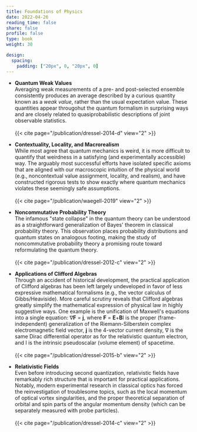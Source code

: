 ```yaml
---
title: Foundations of Physics
date: 2022-04-26
reading_time: false  
share: false  
profile: false  
type: book
weight: 30

design:
  spacing:
    padding: ["20px", 0, "20px", 0]
---
```


- **Quantum Weak Values**\
    Averaging weak measurements of a pre- and post-selected ensemble consistently produces an average described by a curious quantity known as a _weak value_, rather than the usual expectation value. These quantities appear througohut the quantum formalism in surprising ways and are closely related to quasiprobabilistic descriptions of joint observable statistics.<br/>\
    {{< cite page="/publication/dressel-2014-d" view="2" >}}
 

- **Contextuality, Locality, and Macrorealism**\
    While most agree that quantum mechanics is weird, it is more difficult to quantify that weirdness in a satisfying (and experimentally accessible) way. The arguably most successful efforts have isolated specific axioms that are aligned with our macroscopic intuition of the physical world (e.g., noncontextual value assignment, locality, and realism), and have constructed rigorous tests to show exactly where quantum mechanics violates these seemingly safe assumptions.<br/>\
    {{< cite page="/publication/waegell-2019" view="2" >}}


- **Noncommutative Probability Theory**\
    The infamous "state collapse" in the quantum theory can be understood as a straightforward generalization of Bayes' theorem in classical probability theory. This observation places probability distributions and quantum states on analogous footing, making the study of noncommutative probability theory a promising route toward reformulating the quantum theory.<br/>\
    {{< cite page="/publication/dressel-2012-c" view="2" >}}


- **Applications of Clifford Algebras**\
    Through an accident of historical development, the practical application of Clifford algebras has been left largely undeveloped in favor of less expressive mathematical formalisms (e.g., the vector calculus of Gibbs/Heaviside). More careful scrutiny reveals that Clifford algebras greatly simplify the mathematical expression of physical law in highly suggestive ways. One example is the unification of Maxwell's equations into a single equation: &nabla;<b>F</b> = <b>j</b>, where <b>F</b> = <b>E</b>+<b>B</b>I is the proper (frame-independent) generalization of the Riemann-Silberstein complex electromagnetic field vector, <b>j</b> is the 4-vector current density, &nabla; is the same Dirac differential operator as for the relativistic quantum electron, and I is the intrinsic pseudoscalar (volume element) of spacetime.<br/>\
    {{< cite page="/publication/dressel-2015-b" view="2" >}}


- **Relativistic Fields**\
    Even before introducing second quantization, relativistic fields have remarkably rich structure that is important for practical applications. Notably, modern experimental research in classical optics has forced the reinvestigation of troublesome topics, such as the local momentum of optical vortex singularities, and the proper theoretical separation of orbital and spin parts of the angular momentum density (which can be separately measured with probe particles).<br/>\
    {{< cite page="/publication/dressel-2014-c" view="2" >}}


